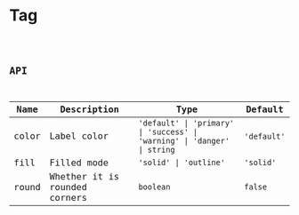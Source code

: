 # Tag

<code src="./demos/index.tsx">

## API

| Name  | Description                   | Type                                                                     | Default     |
| ----- | ----------------------------- | ------------------------------------------------------------------------ | ----------- |
| color | Label color                   | `'default' \| 'primary' \| 'success' \| 'warning' \| 'danger' \| string` | `'default'` |
| fill  | Filled mode                   | `'solid' \| 'outline'`                                                   | `'solid'`   |
| round | Whether it is rounded corners | `boolean`                                                                | `false`     |
